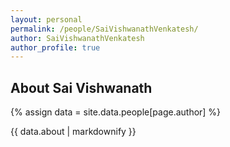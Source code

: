 ```yaml
---
layout: personal
permalink: /people/SaiVishwanathVenkatesh/
author: SaiVishwanathVenkatesh
author_profile: true
---
```

## About Sai Vishwanath
{% assign data = site.data.people[page.author] %}
<div style="text-align: justify">{{ data.about | markdownify }}</div>
